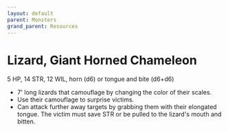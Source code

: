 ```yaml
---
layout: default
parent: Monsters
grand_parent: Resources
---
```


# Lizard, Giant Horned Chameleon

5 HP, 14 STR, 12 WIL, horn (d6) or tongue and bite (d6+d6)

- 7' long lizards that camouflage by changing the color of their scales.
- Use their camouflage to surprise victims.
- Can attack further away targets by grabbing them with their elongated tongue. The victim must save STR or be pulled to the lizard's mouth and bitten.
